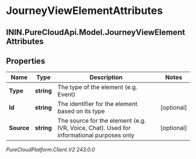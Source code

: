 # JourneyViewElementAttributes

## ININ.PureCloudApi.Model.JourneyViewElementAttributes

## Properties

|Name | Type | Description | Notes|
|------------ | ------------- | ------------- | -------------|
| **Type** | **string** | The type of the element (e.g. Event) | |
| **Id** | **string** | The identifier for the element based on its type | [optional] |
| **Source** | **string** | The source for the element (e.g. IVR, Voice, Chat). Used for informational purposes only | [optional] |



_PureCloudPlatform.Client.V2 243.0.0_
